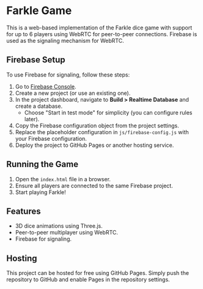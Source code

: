 # Farkle Game

This is a web-based implementation of the Farkle dice game with support for up to 6 players using WebRTC for peer-to-peer connections. Firebase is used as the signaling mechanism for WebRTC.

## Firebase Setup

To use Firebase for signaling, follow these steps:

1. Go to [Firebase Console](https://console.firebase.google.com/).
2. Create a new project (or use an existing one).
3. In the project dashboard, navigate to **Build > Realtime Database** and create a database.
   - Choose "Start in test mode" for simplicity (you can configure rules later).
4. Copy the Firebase configuration object from the project settings.
5. Replace the placeholder configuration in `js/firebase-config.js` with your Firebase configuration.
6. Deploy the project to GitHub Pages or another hosting service.

## Running the Game

1. Open the `index.html` file in a browser.
2. Ensure all players are connected to the same Firebase project.
3. Start playing Farkle!

## Features

- 3D dice animations using Three.js.
- Peer-to-peer multiplayer using WebRTC.
- Firebase for signaling.

## Hosting

This project can be hosted for free using GitHub Pages. Simply push the repository to GitHub and enable Pages in the repository settings.
